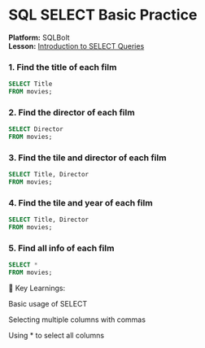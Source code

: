 # SQL SELECT Basic Practice

**Platform:** SQLBolt  
**Lesson:** [Introduction to SELECT Queries](https://sqlbolt.com/lesson/select_queries_introduction)


### 1. Find the title of each film
```sql
SELECT Title
FROM movies;
```


### 2. Find the director of each film
```sql
SELECT Director
FROM movies;
```

### 3. Find the tile and director of each film
```sql
SELECT Title, Director
FROM movies;
```

### 4. Find the tile and year of each film
```sql
SELECT Title, Director
FROM movies;
```

### 5. Find all info of each film
```sql
SELECT * 
FROM movies;
```

📝 Key Learnings:

Basic usage of SELECT

Selecting multiple columns with commas

Using * to select all columns
